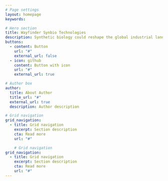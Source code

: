 ```yaml
---
# Page settings
layout: homepage
keywords:

# Hero section
title: Wayfinder Synbio Technologies
description: Synthetic biology could reshape the global industrial landscape, creating opportunities and challenges for the world.
buttons:
  - content: Button
    url: "#"
    external_url: false
  - icon: github
    content: Button with icon
    url: "#"
    external_url: true

# Author box
author:
  title: About Author
  title_url: "#"
  external_url: true
  description: Author description

# Grid navigation
grid_navigation:
  - title: Grid navigation
    excerpt: Section description
    cta: Read more
    url: "#"

    # Grid navigation
grid_navigation:
  - title: Grid navigation
    excerpt: Section description
    cta: Read more
    url: "#"
---
```

